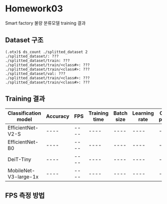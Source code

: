# Homework03
Smart factory 불량 분류모델 training 결과

## Dataset 구조
```
(.otx)$ ds_count ./splitted_dataset 2
./splitted_dataset/: ???
./splitted_dataset/train: ???​
./splitted_dataset/train/<class#>: ???​
./splitted_dataset/train/<class#>: ???​
./splitted_dataset/val: ???
./splitted_dataset/train/<class#>: ???​
./splitted_dataset/train/<class#>: ???​
```

## Training 결과
|Classification model|Accuracy|FPS|Training time|Batch size|Learning rate|Other prams|
|----|----|----|----|----|----|----|
|EfficientNet-V2-S|----|----|----|----|----|----|
|EfficientNet-B0| ----|----|----|----|----|----|
|DeiT-Tiny| ----|----|----|----|----|----|
|MobileNet-V3-large-1x| ----|----|----|----|----|----|


## FPS 측정 방법
